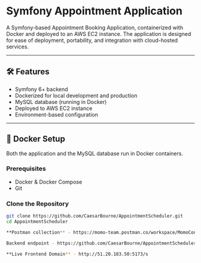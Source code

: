 # Symfony Appointment Application

A Symfony-based Appointment Booking Application, containerized with Docker and deployed to an AWS EC2 instance. The application is designed for ease of deployment, portability, and integration with cloud-hosted services.

---

## 🛠️ Features

- Symfony 6+ backend
- Dockerized for local development and production
- MySQL database (running in Docker)
- Deployed to AWS EC2 instance
- Environment-based configuration

---

## 🐳 Docker Setup

Both the application and the MySQL database run in Docker containers.

### Prerequisites

- Docker & Docker Compose
- Git

### Clone the Repository

```bash
git clone https://github.com/CaesarBourne/AppointmentScheduler.git
cd AppointmentScheduler

**Postman collection** - https://momo-team.postman.co/workspace/MomoConsumer-Internal~f373a6bd-14f6-4a62-8c20-d170b46ef56c/collection/27520915-5c4312fe-f188-4fc8-8fb5-37c98fdbe95f?action=share&creator=27520915&active-environment=27609493-f5888584-1015-4db5-b498-78c076843f44

Backend endpoint - https://github.com/CaesarBourne/AppointmentScheduler

**Live Frontend Domain** - http://51.20.183.50:5173/s
```
